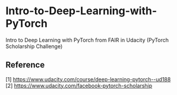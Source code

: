 # Intro-to-Deep-Learning-with-PyTorch
Intro to Deep Learning with PyTorch from FAIR in Udacity (PyTorch Scholarship Challenge)

## Reference <a name="reference"></a>
[1] https://www.udacity.com/course/deep-learning-pytorch--ud188<br />
[2] https://www.udacity.com/facebook-pytorch-scholarship
